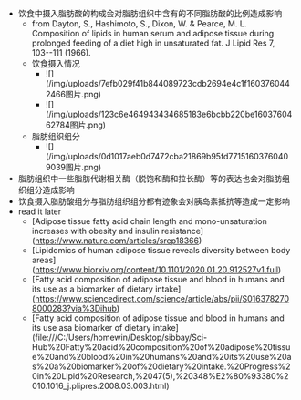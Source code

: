 -   饮食中摄入脂肪酸的构成会对脂肪组织中含有的不同脂肪酸的比例造成影响
    -   from Dayton, S., Hashimoto, S., Dixon, W. & Pearce, M. L.
        Composition of lipids in human serum and adipose tissue during
        prolonged feeding of a diet high in unsaturated fat. J Lipid Res
        7, 103--111 (1966).
    -   饮食摄入情况
        -   !\[\](/img/uploads/7efb029f41b844089723cdb2694e4c1f1603760442466图片.png)
        -   !\[\](/img/uploads/123c6e464943434685183e6bcbb220be1603760462784图片.png)
    -   脂肪组织组分
        -   !\[\](/img/uploads/0d1017aeb0d7472cba21869b95fd77151603760409039图片.png)
-   脂肪组织中一些脂肪代谢相关酶（脱饱和酶和拉长酶）等的表达也会对脂肪组织组分造成影响
-   饮食摄入脂肪酸组分与脂肪组织组分都有迹象会对胰岛素抵抗等造成一定影响
-   read it later
    -   \[Adipose tissue fatty acid chain length and mono-unsaturation
        increases with obesity and insulin
        resistance\](https://www.nature.com/articles/srep18366)
    -   \[Lipidomics of human adipose tissue reveals diversity between
        body
        areas\](https://www.biorxiv.org/content/10.1101/2020.01.20.912527v1.full)
    -   \[Fatty acid composition of adipose tissue and blood in humans
        and its use as a biomarker of dietary
        intake\](https://www.sciencedirect.com/science/article/abs/pii/S0163782708000283?via%3Dihub)
    -   \[Fatty acid composition of adipose tissue and blood in humans
        and its use asa biomarker of dietary
        intake\](file:///C:/Users/homewin/Desktop/sibbay/Sci-Hub%20Fatty%20acid%20composition%20of%20adipose%20tissue%20and%20blood%20in%20humans%20and%20its%20use%20as%20a%20biomarker%20of%20dietary%20intake.%20Progress%20in%20Lipid%20Research,%2047(5),%20348%E2%80%93380%2010.1016_j.plipres.2008.03.003.html)
